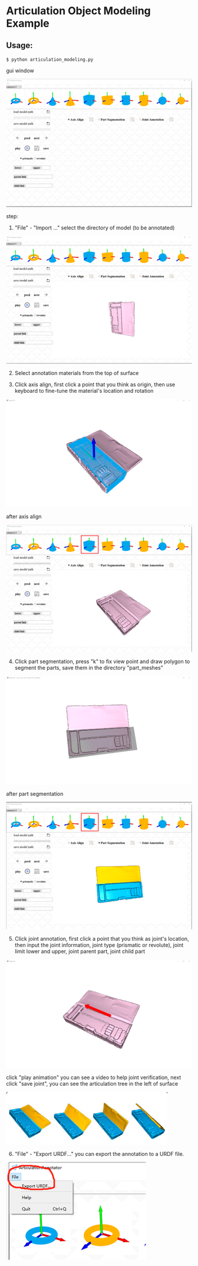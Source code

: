 # Articulation Object Modeling Example

## Usage: 
```
$ python articulation_modeling.py
```
gui window

![](.readme/gui_window.png)


step:

1. "File" - "Import ..." select the directory of model (to be annotated)

![](.readme/import_raw_pc.png)

2. Select annotation materials from the top of surface

3. Click axis align, first click a point that you think as origin, 
then use keyboard to fine-tune the material's location and rotation

![](.readme/axis_align.png)

after axis align

![](.readme/axis_align_finished.png)

4. Click part segmentation, press "k" to fix view point and draw polygon to segment the parts, 
save them in the directory "part_meshes"

![](.readme/part_segmentation.png)

after part segmentation

![](.readme/part_segmentation_finished.png)

5. Click joint annotation, first click a point that you think as joint's location, 
then input the joint information, joint type (prismatic or revolute), joint limit lower and upper, 
joint parent part, joint child part

![](.readme/joint_annotation.png)

click "play animation" you can see a video to help joint verification,
next click "save joint", you can see the articulation tree in the left of surface

![](.readme/joint_animation.png)

6. "File" - "Export URDF..." you can export the annotation to a URDF file.

![](.readme/urdf_export.png)
